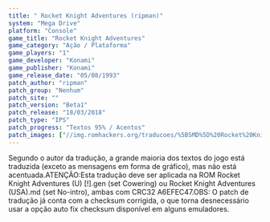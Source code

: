 ```yaml
---
title: " Rocket Knight Adventures (ripman)"
system: "Mega Drive"
platform: "Console"
game_title: "Rocket Knight Adventures"
game_category: "Ação / Plataforma"
game_players: "1"
game_developer: "Konami"
game_publisher: "Konami"
game_release_date: "05/08/1993"
patch_author: "ripman"
patch_group: "Nenhum"
patch_site: ""
patch_version: "Beta1"
patch_release: "18/03/2018"
patch_type: "IPS"
patch_progress: "Textos 95% / Acentos"
patch_images: ["//img.romhackers.org/traducoes/%5BSMD%5D%20Rocket%20Knight%20Adventures%20-%20ripman%20-%201.png","//img.romhackers.org/traducoes/%5BSMD%5D%20Rocket%20Knight%20Adventures%20-%20ripman%20-%201.png","//img.romhackers.org/traducoes/%5BSMD%5D%20Rocket%20Knight%20Adventures%20-%20ripman%20-%202.png"]
---
```

Segundo o autor da tradução, a grande maioria dos textos do jogo está traduzida (exceto as mensagens em forma de gráfico), mas não está acentuada.ATENÇÃO:Esta tradução deve ser aplicada na ROM Rocket Knight Adventures (U) [!].gen (set Cowering) ou Rocket Knight Adventures (USA).md (set No-intro), ambas com CRC32 A6EFEC47.OBS: O patch de tradução já conta com a checksum corrigida, o que torna desnecessário usar a opção auto fix checksum disponível em alguns emuladores.